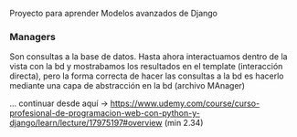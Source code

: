 Proyecto para aprender Modelos avanzados de Django

### Managers

Son consultas a la base de datos.
Hasta ahora interactuamos dentro de la vista con la bd y mostrabamos los resultados en el template (interacción directa), pero la forma correcta de hacer las consultas a la bd es hacerlo mediante una capa de abstracción en la bd (archivo MAnager)

... continuar desde aquí -> https://www.udemy.com/course/curso-profesional-de-programacion-web-con-python-y-django/learn/lecture/17975197#overview  (min 2.34)
